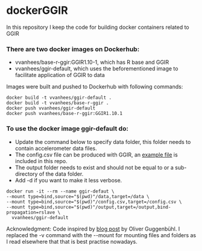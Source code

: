 # dockerGGIR
In this repository I keep the code for building docker containers related to GGIR

### There are two docker images on Dockerhub:
- vvanhees/base-r-ggir:GGIR1.10-1, which has R base and GGIR
- vvanhees/ggir-default, which uses the beforementioned image to facilitate application of GGIR to data

Images were built and pushed to Dockerhub with following commands:

```
docker build -t vvanhees/ggir-default .
docker build -t vvanhees/base-r-ggir .
docker push vvanhees/ggir-default
docker push vvanhees/base-r-ggir:GGIR1.10.1
```


### To use the docker image ggir-default do:
- Update the command below to specify data folder, this folder needs to contain accelerometer data files.
- The config.csv file can be produced with GGIR, an [example file](ggir-default/config.csv) is included in this repo.
- The output folder needs to exist and should not be equal to or a sub-directory of the data folder.
- Add -d if you want to make it less verbose.

```
docker run -it --rm --name ggir-defaut \
--mount type=bind,source="$(pwd)"/data,target=/data \
--mount type=bind,source="$(pwd)"/config.csv,target=/config.csv \
--mount type=bind,source="$(pwd)"/output,target=/output,bind-propagation=rslave \
  vvanhees/ggir-default
```

Acknowledgment: Code inspired by [blog post](https://www.r-bloggers.com/running-your-r-script-in-docker/) by Oliver Guggenbühl. I replaced the -v command with the --mount for mounting files and folders as I read elsewhere that that is best practise nowadays.
